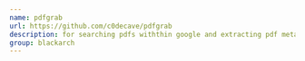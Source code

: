 ```yaml
---
name: pdfgrab
url: https://github.com/c0decave/pdfgrab
description: for searching pdfs withthin google and extracting pdf metadata. URL : https://github.com/c0decave/pdfgrab Groups : blackarch blackarch-recon
group: blackarch
---
```

